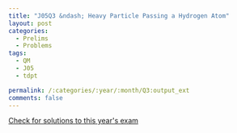 ```yaml
---
title: "J05Q3 &ndash; Heavy Particle Passing a Hydrogen Atom"
layout: post
categories:
  - Prelims
  - Problems
tags:
  - QM
  - J05
  - tdpt

permalink: /:categories/:year/:month/Q3:output_ext
comments: false
---
```

<object data="2005J3Q.pdf" type="application/pdf" width="100%" height="500"></object>
<div class="message"><a href='https://princetonprelim.com/prelim/14/'>Check for solutions to this year's exam</a></div>